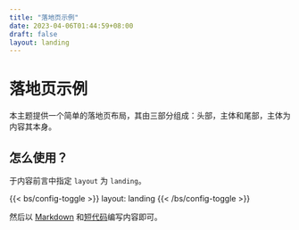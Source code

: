 ```yaml
---
title: "落地页示例"
date: 2023-04-06T01:44:59+08:00
draft: false
layout: landing
---
```


# 落地页示例

本主题提供一个简单的落地页布局，其由三部分组成：头部，主体和尾部，主体为内容其本身。

## 怎么使用？

于内容前言中指定 `layout` 为 `landing`。

{{< bs/config-toggle >}}
layout: landing
{{< /bs/config-toggle >}}

然后以 [Markdown](https://hbstack.dev/zh-hans/docs/content/markdown-syntax/) 和[短代码](https://hbstack.dev/zh-hans/docs/content/shortcodes/)编写内容即可。
